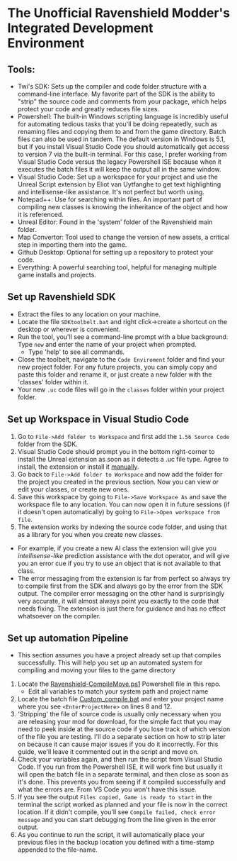 # The Unofficial Ravenshield Modder's Integrated Development Environment 
## Tools:
- Twi's SDK: Sets up the compiler and code folder structure with a command-line interface. My favorite part of the SDK is the ability to "strip" the source code and comments from your package, which helps protect your code and greatly reduces file sizes.
- Powershell: The built-in Windows scripting language is incredibly useful for automating tedious tasks that you'll be doing repeatedly, such as renaming files and copying them to and from the game directory. Batch files can also be used in tandem. The default version in Windows is 5.1, but if you install Visual Studio Code you should automatically get access to version 7 via the built-in terminal. For this case, I prefer working from Visual Studio Code versus the legacy Powershell ISE because when it executes the batch files it will keep the output all in the same window. 
- Visual Studio Code: Set up a workspace for your project and use the Unreal Script extension by Eliot van Uytfanghe to get text highlighting and intellisense-like assistance. It's not perfect but worth using.
- Notepad++: Use for searching within files. An important part of compiling new classes is knowing the inheritance of the object and how it is referenced. 
- Unreal Editor: Found in the 'system' folder of the Ravenshield main folder.
- Map Convertor: Tool used to change the version of new assets, a critical step in importing them into the game. 
- Github Desktop: Optional for setting up a repository to protect your code. 
- Everything: A powerful searching tool, helpful for managing multiple game installs and projects.

## Set up Ravenshield SDK
- Extract the files to any location on your machine.
- Locate the file `SDKtoolbelt.bat` and right click->create a shortcut on the desktop or wherever is convenient. 
- Run the tool, you'll see a command-line prompt with a blue background. Type `new` and enter the name of your project when prompted.
  - Type 'help' to see all commands. 
- Close the toolbelt, navigate to the `Code Enviroment` folder and find your new project folder. For any future projects, you can simply copy and paste this folder and rename it, or just create a new folder with the 'classes' folder within it.
- Your new `.uc` code files will go in the `classes` folder within your project folder. 

## Set up Workspace in Visual Studio Code
1. Go to `File->Add folder to Workspace` and first add the `1.56 Source Code` folder from the SDK.
2. Visual Studio Code should prompt you in the bottom right-corner to install the Unreal extension as soon as it detects a .uc file type. Agree to install, the extension or install it [manually](https://marketplace.visualstudio.com/items?itemName=EliotVU.uc).
3. Go back to `File->Add folder to Workspace` and now add the folder for the project you created in the previous section. Now you can view or edit your classes, or create new ones.
4. Save this workspace by going to `File->Save Workspace As` and save the workspace file to any location. You can now open it in future sessions (if it doesn't open automatically) by going to `File->Open workspace from file`.
5. The extension works by indexing the source code folder, and using that as a library for you when you create new classes. 
- For example, if you create a new AI class the extension will give you *intellisense-like* prediction assistance with the dot operator, and will give you an error cue if you try to use an object that is not available to that class. 
- The error messaging from the extension is far from perfect so always try to compile first from the SDK and always go by the error from the SDK output. The compiler error messaging on the other hand is surprisingly very accurate, it will almost always point you exactly to the code that needs fixing. The extension is just there for guidance and has no effect whatsoever on the compiler.

## Set up automation Pipeline
* This section assumes you have a project already set up that compiles successfully. This will help you set up an automated system for compiling and moving your files to the game directory
1. Locate the [Ravenshield-CompileMove.ps1](Tools/../../Tools/Ravenshield-CompileMove.ps1) Powershell file in this repo.
   - Edit all variables to match your system path and project name
2. Locate the batch file [Custom_compile.bat](Tools/../../Tools/compile_Custom.bat) and enter your project name where you see `<EnterProjectHere>` on lines 8 and 12. 
3. 'Stripping' the file of source code is usually only necessary when you are releasing your mod for download, for the simple fact that you may need to peek inside at the source code if you lose track of which version of the file you are testing. I'll do a separate section on how to strip later on because it can cause major issues if you do it incorrectly. For this guide, we'll leave it commented out in the script and move on.
4. Check your variables again, and then run the script from Visual Studio Code. If you run from the Powershell ISE, it will work fine but usually it will open the batch file in a separate terminal, and then close as soon as it's done. This prevents you from seeing if it compiled successfully and what the errors are. From VS Code you won't have this issue.
5. If you see the output `Files copied, Game is ready to start` in the terminal the script worked as planned and your file is now in the correct location. If it didn't compile, you'll see `Compile failed, check error message` and you can start debugging from the line given in the error output. 
6. As you continue to run the script, it will automatically place your previous files in the backup location you defined with a time-stamp appended to the file-name. 